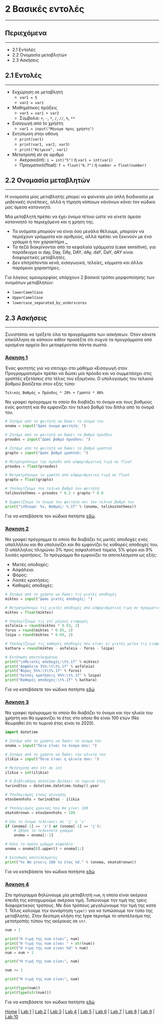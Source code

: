 # 2 Βασικές εντολές

---

## Περιεχόμενα

---

- 2.1 Εντολές
- 2.2 Ονομασία μεταβλητών
- 2.3 Ασκήσεις

## 2.1 Εντολές

---

- Εκχώρηση σε μεταβλητή
  - `var1 = 5`
  - `var2 = var1`
- Μαθημάτικες πράξεις
  - `var3 = var1 + var2`
  - Σύμβολα: `+`, `-`, `*`, `/`, `//`, `%`, `**`
- Εισαγωγή από το χρήστη
  - `var1 = input("Μήνυμα προς χρήστη")`
- Εκτύπωση στην οθόνη
  - `print(var1)`
  - `print(var1, var2, var3)`
  - `print("Κείμενο", var1)`
- Μετατροπή str σε αριθμό
  - Ακέραιο(int): `i = int("5")` ή `var1 = int(var1)`
  - Πραγματικό(float): `f = float("6.7")` ή `number = float(number)`

## 2.2 Ονομασία μεταβλητών

---

Η ονομασία μίας μεταβλητής μπορεί να φαίνεται μία απλή διαδικασία με μηδενικές συνέπειες, αλλά η τήρηση κάποιων κάνόνων κάνει τον κώδικα μας άμεσα κατανοητό.

Μία μεταβλητή πρέπει να έχει όνομα τέτοιο ώστε να γίνετε άμεσα κατανοητό το περιεχόμενο και η χρήση της.

- Τα ονόματα μπορούν να είναι όσο μεγάλα θέλουμε, μπορούν να περιέχουν γράμματα και αριθμούς, αλλά πρέπει να ξεκινούν με ένα γράμμα ή τον  χαρακτήρα  **_**
- Τα πεζά διακρίνονται από τα κεφαλαία γράμματα (case sensitive), για παράδειγμα οι day, Day, DAy, DAY, dAy, daY, DaY, dAY είναι διαφορετικές μεταβλητές.
- Δεν επιτρέπονται κενά, εισαγωγικά, τελείες, κόμματα και άλλοι παρόμοιοι χαρακτήρες.

Για λόγους ομοιομορφίας υπάρχουν 2 βασικοί τρόποι μορφοποίησης των ονομάτων μεταβλητών:

- `lowerCamelCase`
- `UpperCamelCase`
- `lowercase_separated_by_underscores`

## 2.3 Ασκήσεις

---

Συνιστάται να τρέξετε όλα τα προγράμματα των ασκήσεων. Όταν κάνετε επικόλληση σε κάποιον editor προσέξτε ότι συχνά τα προγράμματα από ορισμένα αρχεία δεν μεταφέρονται πάντα σωστά.

### [Άσκηση 1](source/lab_02/lab_02_exercise_1.py)

Ένας φοιτητής για να επιτύχει στο μάθημα «Εισαγωγή στον Προγραμματισμό» πρέπει να δώσει μία πρόοδο και να συμμετάσχει στις γραπτές εξετάσεις στο τέλος του εξαμήνου. Ο υπολογισμός του τελικού βαθμού βασίζεται στον εξής τύπο:

`Τελικός Βαθμός = Πρόοδος * 20% + Γραπτό * 80%`

Να γραφεί πρόγραμμα το οποίο θα διαβάζει το όνομα και τους βαθμούς ενός φοιτητή και θα εμφανίζει τον τελικό βαθμό του δίπλα από το όνομά του.

<!--
```python
# Ζητάμε από το φοιτητή να δώσει το όνομα του
onoma = input("Δώσε όνομα φοιτητή: ").strip()

# Ζητάμε από το φοιτητή να δώσει το βαθμό προόδου
proodos = input("Δώσε βαθμό προόδου: ").strip()

# Ζητάμε από το φοιτητή να δώσει το βαθμό γραπτού
grapto = input("Δώσε βαθμό γραπτού: ").strip()

# Μετρατρέπουμε την πρόοδο από αλφαριθμητική τιμή σε float
proodos = float(proodos)

# Μετρατρέπουμε το γραπτό από αλφαριθμητική τιμή σε float
grapto = float(grapto)

# Υπολογίζουμε τον τελικό βαθμό του φοιτητή
telikosVathmos = proodos * 0.2 + grapto * 0.8

# Εμφανίζουμε το όνομα του φοιτητή και τον τελικό βαθμό του
print(f"\nΌνομα: {onoma}, Βαθμός: {telikosVathmos:.1f}")
```
-->

```python
# Ζητάμε από το φοιτητή να δώσει το όνομα του
onoma = input("Δώσε όνομα φοιτητή: ")

# Ζητάμε από το φοιτητή να δώσει το βαθμό προόδου
proodos = input("Δώσε βαθμό προόδου: ")

# Ζητάμε από το φοιτητή να δώσει το βαθμό γραπτού
grapto = input("Δώσε βαθμό γραπτού: ")

# Μετρατρέπουμε την πρόοδο από αλφαριθμητική τιμή σε float
proodos = float(proodos)

# Μετρατρέπουμε το γραπτό από αλφαριθμητική τιμή σε float
grapto = float(grapto)

# Υπολογίζουμε τον τελικό βαθμό του φοιτητή
telikosVathmos = proodos * 0.2 + grapto * 0.8

# Εμφανίζουμε το όνομα του φοιτητή και τον τελικό βαθμό του
print("\nΌνομα: %s, Βαθμός: %.1f" % (onoma, telikosVathmos))
```

Για να κατεβάσετε τον κώδικα πατήστε [εδώ](source/lab_02/lab_02_exercise_1.py).

### [Άσκηση 2](source/lab_02/lab_02_exercise_2.py)

Να γραφεί πρόγραμμα το οποίο θα διαβάζει τις μικτές αποδοχές ενός υπαλλήλου και θα υπολογίζει και θα εμφανίζει τις καθαρές αποδοχές του. Ο υπάλληλος πληρώνει 3% προς ασφαλιστικά ταμεία, 5% φόρο και 9% λοιπές κρατήσεις. Το πρόγραμμα θα εμφανίζει τα αποτελέσματα ως εξής:

- Μικτές αποδοχές:
- Ασφάλεια:
- Φόρος:
- Λοιπές κρατήσεις:
- Καθαρές αποδοχές:

<!--
```python
# Ζητάμε από το χρήστη να δώσει τις μικτές αποδοχές
miktes = input("Δώσε μικτές αποδοχές: ").strip()

# Μετρατρέπουμε τις μικτές αποδοχές από αλφαριθμητική τιμή σε πραγματική
miktes = float(miktes)

# Υπολογίζουμε τις επί μέρους εισφορές
asfaleia = round(miktes * 0.03, 2)
foros = round(miktes * 0.05, 2)
loipa = round(miktes * 0.09, 2)

# Υπολογίζουμε τις καθαρές αποδοχές που είναι οι μικτές μείον τις εισφορές
kathara = round(miktes - asfaleia - foros - loipa)

# Εκτύπωση αποτελεσμάτων
print(f"\nΜεικτές αποδοχές:  {miktes:.1f}")
print(f"Ασφάλεια 3%:         {asfaleia:.1f}")
print(f"Φόρος 5%:            {foros:.1f}")
print(f"Λοιπές κρατήσεις 9%: {loipa:.1f}")
print(f"Καθαρές αποδοχές:    {kathara:.1f}")
```
-->

```python
# Ζητάμε από το χρήστη να δώσει τις μικτές αποδοχές
miktes = input("Δώσε μικτές αποδοχές: ")

# Μετρατρέπουμε τις μικτές αποδοχές από αλφαριθμητική τιμή σε πραγματική
miktes = float(miktes)

# Υπολογίζουμε τις επί μέρους εισφορές
asfaleia = round(miktes * 0.03, 2)
foros = round(miktes * 0.05, 2)
loipa = round(miktes * 0.09, 2)

# Υπολογίζουμε τις καθαρές αποδοχές που είναι οι μικτές μείον τις εισφορές
kathara = round(miktes - asfaleia - foros - loipa)

# Εκτύπωση αποτελεσμάτων
print("\nΜεικτές αποδοχές:\t%.1f" % miktes)
print("Ασφάλεια 3%%:\t\t%.1f" % asfaleia)
print("Φόρος 5%%:\t\t%.1f" % foros)
print("Λοιπές κρατήσεις 9%%:\t%.1f" % loipa)
print("Καθαρές αποδοχές:\t%.1f" % kathara)
```

Για να κατεβάσετε τον κώδικα πατήστε [εδώ](source/lab_02/lab_02_exercise_2.py)

### [Άσκηση 3](source/lab_02/lab_02_exercise_3.py)

Να γραφεί πρόγραμμα το οποίο θα διαβάζει το όνομα και την ηλικία του χρήστη και θα εμφανίζει το έτος στο οποίο θα είναι 100 ετών (Να θεωρηθεί ότι το τωρινό έτος είναι το 2020).

<!--
```python
import datetime

# Ζητάμε από το χρήστη να δώσει το όνομα του
onoma = input("Ποιο είναι το όνομα σου: ").strip()

# Ζητάμε από το χρήστη να δώσει την ηλικία του
ilikia = input("Ποια είναι η ηλικία σου: ").strip()

# Μετατροπή από str σε int
ilikia = int(ilikia)

# Η βιβλιοθήκη datetime βρίσκει το τωρινό έτος
twrinoEtos = datetime.datetime.today().year

# Υπολογισμός έτους γέννησης
etosGennhshs = twrinoEtos - ilikia

# Υπολογισμός χρονιάς που θα γίνει 100
ekatoXronwn = etosGennhshs + 100

# Εάν το όνομα τελειώνει σε 'ς' ή 's'
if (onoma[-1] == 's') or (onoma[-1] == 'ς'):
    # Σβήσε το τελευταίο γράμμα
    onoma = onoma[:-1]
    
# Κάνε το πρώτο γράμμα κεφαλαίο
onoma = onoma[0].upper() + onoma[1:]

# Εκτύπωση αποτελέσματος
print(f"{onoma} θα γίνεις 100 το έτος {ekatoXronwn}.")
```
-->

```python
import datetime

# Ζητάμε από το χρήστη να δώσει το όνομα του
onoma = input("Ποιο είναι το όνομα σου: ")

# Ζητάμε από το χρήστη να δώσει την ηλικία του
ilikia = input("Ποια είναι η ηλικία σου: ")

# Μετατροπή από str σε int
ilikia = int(ilikia)

# Η βιβλιοθήκη datetime βρίσκει το τωρινό έτος
twrinoEtos = datetime.datetime.today().year

# Υπολογισμός έτους γέννησης
etosGennhshs = twrinoEtos - ilikia

# Υπολογισμός χρονιάς που θα γίνει 100
ekatoXronwn = etosGennhshs + 100

# Εάν το όνομα τελειώνει σε 'ς' ή 's'
if (onoma[-1] == 's') or (onoma[-1] == 'ς'):
    # Σβήσε το τελευταίο γράμμα
    onoma = onoma[:-1]

# Κάνε το πρώτο γράμμα κεφαλαίο
onoma = onoma[0].upper() + onoma[1:]

# Εκτύπωση αποτελέσματος
print("%s θα γίνεις 100 το έτος %d." % (onoma, ekatoXronwn))
```

Για να κατεβάσετε τον κώδικα πατήστε [εδώ](source/lab_02/lab_02_exercise_3.py)

### [Άσκηση 4](source/lab_02/lab_02_exercise_4.py)

Στο πρόγραμμα δηλώνουμε μία μεταβλητή `num`, η οποία είναι ακέραια επειδή της καταχωρούμε ακέραια τιμή. Τυπώνουμε την τιμή της τρεις διαφορετικούς τρόπους. Με δύο τρόπους μεγαλώνουμε την τιμή της κατά 1. Τέλος καλούμε την συνάρτηση `type()` για να τυπώσουμε τον τύπο της μεταβλητής. Στην δεύτερη κλήση της type περνάμε το αποτέλεσμα της μετατροπής τύπου της ακέραιας σε `str`.

<!--
```python
num = 1

print("Η τιμή της num είναι", num)
print("Η τιμή της num είναι " + str(num))
print("Η τιμη της num ειναι %d" % num)
num = num + 1

print("Η τιμή της num είναι", num)

num += 1

print("Η τιμή της num είναι", num)

print(type(num))
print(type(str(num)))
```
-->

```python
num = 1

print("Η τιμή της num είναι", num)
print("Η τιμή της num είναι " + str(num))
print("Η τιμη της num ειναι %d" % num)
num = num + 1

print("Η τιμή της num είναι", num)

num += 1

print("Η τιμή της num είναι", num)

print(type(num))
print(type(str(num)))
```

Για να κατεβάσετε τον κώδικα πατήστε [εδώ](source/lab_02/lab_02_exercise_4.py)

[Home](../README.md) | [Lab 1](lab_01.md) | [Lab 2](lab_02.md) | [Lab 3](lab_03.md) | [Lab 4](lab_04.md) | [Lab 5](lab_05.md) | [Lab 6](lab_06.md) | [Lab 7](lab_07.md) | [Lab 8](lab_08.md) | [Lab 9](lab_09.md) | [Lab 10](lab_10.md)
